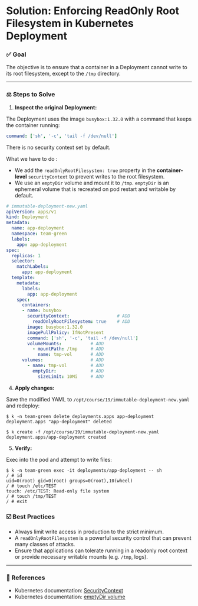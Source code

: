 # Solution: Enforcing ReadOnly Root Filesystem in Kubernetes Deployment

### ✅ Goal

The objective is to ensure that a container in a Deployment cannot write to its root filesystem, except to the `/tmp` directory.

---

### ⚖️ Steps to Solve

1. **Inspect the original Deployment:**

The Deployment uses the image `busybox:1.32.0` with a command that keeps the container running:

```yaml
command: ['sh', '-c', 'tail -f /dev/null']
```

There is no security context set by default.

What we have to do :
- We add the `readOnlyRootFilesystem: true` property in the **container-level** `securityContext` to prevent writes to the root filesystem.
- We use an `emptyDir` volume and mount it to `/tmp`. `emptyDir` is an ephemeral volume that is recreated on pod restart and writable by default.


```yaml
# immutable-deployment-new.yaml
apiVersion: apps/v1
kind: Deployment
metadata:
  name: app-deployment
  namespace: team-green
  labels:
    app: app-deployment
spec:
  replicas: 1
  selector:
    matchLabels:
      app: app-deployment
  template:
    metadata:
      labels:
        app: app-deployment
    spec:
      containers:
      - name: busybox
        securityContext:                  # ADD
          readOnlyRootFilesystem: true    # ADD
        image: busybox:1.32.0
        imagePullPolicy: IfNotPresent
        command: ['sh', '-c', 'tail -f /dev/null']
        volumeMounts:           # ADD
          - mountPath: /tmp     # ADD
            name: tmp-vol       # ADD
      volumes:                  # ADD
        - name: tmp-vol         # ADD
          emptyDir:             # ADD
            sizeLimit: 10Mi     # ADD
```

4. **Apply changes:**

Save the modified YAML to `/opt/course/19/immutable-deployment-new.yaml` and redeploy:

```
$ k -n team-green delete deployments.apps app-deployment 
deployment.apps "app-deployment" deleted

$ k create -f /opt/course/19/immutable-deployment-new.yaml
deployment.apps/app-deployment created
```

5. **Verify:**

Exec into the pod and attempt to write files:

```
$ k -n team-green exec -it deployments/app-deployment -- sh
/ # id
uid=0(root) gid=0(root) groups=0(root),10(wheel)
/ # touch /etc/TEST
touch: /etc/TEST: Read-only file system
/ # touch /tmp/TEST
/ # exit
```

### ☑️ Best Practices

* Always limit write access in production to the strict minimum.
* A `readOnlyRootFilesystem` is a powerful security control that can prevent many classes of attacks.
* Ensure that applications can tolerate running in a readonly root context or provide necessary writable mounts (e.g. `/tmp`, logs).

---

### 🔗 References

* Kubernetes documentation: [SecurityContext](https://kubernetes.io/docs/tasks/configure-pod-container/security-context/#set-the-security-context-for-a-container)
* Kubernetes documentation: [emptyDir volume](https://kubernetes.io/docs/concepts/storage/volumes/#emptydir)
